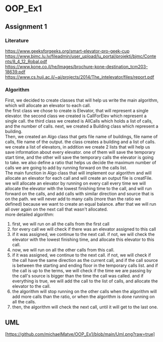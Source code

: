# OOP_Ex1
## Assignment 1
### Literature

https://www.geeksforgeeks.org/smart-elevator-pro-geek-cup </br>
https://www.bjmc.lu.lv/fileadmin/user_upload/lu_portal/projekti/bjmc/Contents/8_4_12_Robal.pdf </br>
https://www.kone.co.il/he/Images/brochure-kone-destination_tcm203-18639.pdf </br>
https://www.cs.huji.ac.il/~ai/projects/2014/The_intelevator/files/report.pdf </br>

### Algorithm
First, we decided to create classes that will help us write the main algorithm, which will allocate an elevator to each call. </br>
the first class we chose to create is Elevator, that will represent a single elevator. the second class we created is CallForElev which represent a single call. the third class we created is AllCalls which holds a list of calls, and the number of calls. next, we created a Building class which represent a building.</br>
Then, we created an Algo class that gets file name of buildings, file name of calls, file name of the output. the class creates a building and a list of calls. we create a list of elevators, in addition we create 2 lists that will help us save information about every elevator. one of them will save the temporary start time, and the other will save the temporary calls the elevator is going to take. we also define a ratio that helps us decide the maximum number of calls we are going to add by running forward on the calls list. </br>
The main function in Algo class that will implement our algorithm and will allocate an elevator for each call and will create an output file is creatFile. we will allocate an elevator by running on every call every time we will allocate the elevator with the lowest finishing time to the call, and will run forward on the calls, and add calls with similar direction and source that is on the path. we will never add to many calls (more than the ratio we defined) because we want to create an equal balance. after that we will run all over again on the next call that wasn't allocated.  </br>
more detailed algorithm: </br>
1. first, we will run on all the calls from the first call </br>
2. for every call we will check if there was an elevator assigned to this call </br>
3. if it was assigned, we continue to the next call. if not, we will check the elevator with the lowest finishing time, and allocate this elevator to this call. </br>
4. now, we will run on all the other calls from this call. </br>
5. if it was assigned, we continue to the next call. if not, we will check if the call have the same direction as the current call, and if the call source is between the starting and ending floor in the temporary calls list. and if the call is up to the terms, we will check if the time we are passing by the call's source is bigger than the time the call was called. and if everything is true, we will add the call to the list of calls, and allocate the elevator to the call. </br>
6. the algorithm will stop running on the other calls when the algorithm will add more calls than the ratio, or when the algorithm is done running on all the calls.
7. then, the algorithm will check the next call, until it will get to the last one.

## UML


[https://github.com/michaelMatve/OOP_Ex1/blob/main/Uml.png?raw=true]